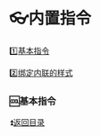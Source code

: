 # :eyeglasses:内置指令 #

<b id="t"></b>

:one:[基本指令](#a1)

:two:[绑定内联的样式](#a2)

<p id="a1"></p>

### :cool:基本指令 ###

:arrow_double_up:[返回目录](#t)
